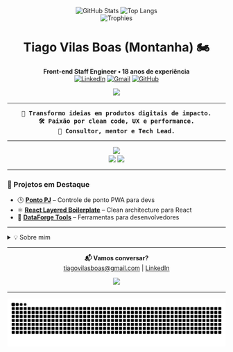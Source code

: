 <p align="center">
  <img src="https://github-readme-stats.vercel.app/api?username=tiagovilasboas&show_icons=true&theme=radical" alt="GitHub Stats" height="160" />
  <img src="https://github-readme-stats.vercel.app/api/top-langs/?username=tiagovilasboas&layout=compact&theme=radical" alt="Top Langs" height="160"/>
  <br>
  <img src="https://github-profile-trophy.vercel.app/?username=tiagovilasboas&theme=onedark&margin-w=15&no-frame=true" alt="Trophies" />
</p>

<h1 align="center">Tiago Vilas Boas (Montanha) 🏍️</h1>
<p align="center">
  <b>Front-end Staff Engineer • 18 anos de experiência</b><br>
  <a href="https://www.linkedin.com/in/tiagovilasboas/"><img alt="LinkedIn" src="https://img.shields.io/badge/-LinkedIn-0077B5?style=flat-square&logo=linkedin&logoColor=white"></a>
  <a href="mailto:tiagovilasboas@gmail.com"><img alt="Gmail" src="https://img.shields.io/badge/-Gmail-D14836?style=flat-square&logo=gmail&logoColor=white"></a>
  <a href="https://github.com/tiagovilasboas"><img alt="GitHub" src="https://img.shields.io/badge/-GitHub-181717?style=flat-square&logo=github"></a>
</p>

<p align="center">
  <img src="https://capsule-render.vercel.app/api?type=waving&color=0:38B2AC,100:3ECF8E&height=100&section=header"/>
</p>

---

<p align="center">
  <samp>
    <b>🚀 Transformo ideias em produtos digitais de impacto.</b><br>
    <b>🛠️ Paixão por clean code, UX e performance.</b><br>
    <b>🤝 Consultor, mentor e Tech Lead.</b>
  </samp>
</p>

---

<p align="center">
  <img src="https://skillicons.dev/icons?i=react,nextjs,typescript,tailwind,vitest,supabase,github,vercel" /><br>
  <img src="https://img.shields.io/badge/-shadcn/UI-000?style=for-the-badge">
  <img src="https://img.shields.io/badge/-Zod-3F3F46?style=for-the-badge">
</p>

---

### 👀 Projetos em Destaque

- 🕒 [**Ponto PJ**](https://github.com/tiagovilasboas/ponto-pj) – Controle de ponto PWA para devs
- ⚛️ [**React Layered Boilerplate**](https://github.com/tiagovilasboas/react-layered-boilerplate) – Clean architecture para React
- 🧰 [**DataForge Tools**](https://github.com/tiagovilasboas/dataforge-tools) – Ferramentas para desenvolvedores

---

<details>
  <summary>💡 Sobre mim</summary>

- Foco em entregar valor de produto, não só código bonito
- Gosto de resolver problemas reais e compartilhar conhecimento
- Busco sempre a melhor experiência para o usuário
- Aberto a ideias, mentorias e novos desafios!

</details>

---

<p align="center">
  <b>📬 Vamos conversar?</b><br>
  <a href="mailto:tiagovilasboas@gmail.com">tiagovilasboas@gmail.com</a> |
  <a href="https://www.linkedin.com/in/tiagovilasboas/">LinkedIn</a>
</p>

<p align="center">
  <img src="https://capsule-render.vercel.app/api?type=waving&color=0:38B2AC,100:3ECF8E&height=100&section=footer"/>
</p>

---

<p align="center">
  <img src="https://github.com/tiagovilasboas/tiagovilasboas/blob/output/github-contribution-grid-snake.svg" alt="snake gif" />
</p>